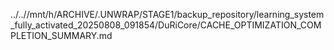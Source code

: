 ../..//mnt/h/ARCHIVE/.UNWRAP/STAGE1/backup_repository/learning_system_fully_activated_20250808_091854/DuRiCore/CACHE_OPTIMIZATION_COMPLETION_SUMMARY.md